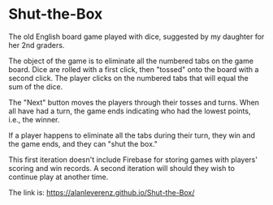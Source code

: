 # Shut-the-Box
The old English board game played with dice, suggested by my daughter for her 2nd graders.

The object of the game is to eliminate all the numbered tabs on the game board. 
Dice are rolled with a first click, then "tossed" onto the board with a second click. 
The player clicks on the numbered tabs that will equal the sum of the dice.

The "Next" button moves the players through their tosses and turns. 
When all have had a turn, the game ends indicating who had the lowest points, i.e., the winner.

If a player happens to eliminate all the tabs during their turn, they win and the game ends, and they can "shut the box."

This first iteration doesn't include Firebase for storing games with players' scoring and win records. A second iteration will should they wish to continue play at another time.

The link is: https://alanleverenz.github.io/Shut-the-Box/